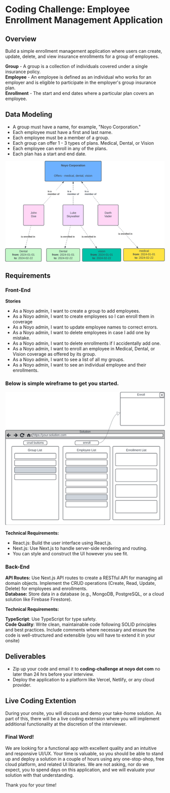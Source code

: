 # Coding Challenge: Employee Enrollment Management Application

## Overview
Build a simple enrollment management application where users can create, update, delete, and view insurance enrollments for a group of employees. 

**Group** - A group is a collection of individuals covered under a single insurance policy.  
**Employee** - An employee is defined as an individual who works for an employer and is eligible to participate in the employer's group insurance plan.  
**Enrollment** - The start and end dates where a particular plan covers an employee.

## Data Modeling
- A group must have a name, for example, "Noyo Corporation."
- Each employee must have a first and last name.
- Each employee must be a member of a group.
- Each group can offer 1 - 3 types of plans. Medical, Dental, or Vision
- Each employee can enroll in any of the plans.
- Each plan has a start and end date.

![Figure 2](/data.png)

## Requirements

### Front-End
**Stories**  
- As a Noyo admin, I want to create a group to add employees.
- As a Noyo admin, I want to create employees so I can enroll them in coverage
- As a Noyo admin, I want to update employee names to correct errors.
- As a Noyo admin, I want to delete employees in case I add one by mistake.
- As a Noyo admin, I want to delete enrollments if I accidentally add one.
- As a Noyo admin, I want to enroll an employee in Medical, Dental, or Vision coverage as offered by its group.
- As a Noyo admin, I want to see a list of all my groups.
- As a Noyo admin, I want to see an individual employee and their enrollments.

### Below is simple wireframe to get you started.

![Figure 3](/simple-ui.png)

**Technical Requirements:**  
- React.js: Build the user interface using React.js.
- Next.js: Use Next.js to handle server-side rendering and routing.
- You can style and construct the UI however you see fit.

### Back-End

**API Routes:** Use Next.js API routes to create a RESTful API for managing all domain objects. Implement the CRUD operations (Create, Read, Update, Delete) for employees and enrollments.  
**Database:** Store data in a database (e.g., MongoDB, PostgreSQL, or a cloud solution like Firebase Firestore).  


**Technical Requirements:**

**TypeScript**: Use TypeScript for type safety.  
**Code Quality**: Write clean, maintainable code following SOLID principles and best practices. Include comments where necessary and ensure the code is well-structured and extensible (you will have to extend it in your onsite)

## Deliverables
- Zip up your code and email it to **coding-challenge at noyo dot com** no later than 24 hrs before your interview.
- Deploy the application to a platform like Vercel, Netlify, or any cloud provider.


## Live Coding Extention
During your onsite, you will discuss and demo your take-home solution. As part of this, there will be a live coding extension where you will implement additional functionality at the discretion of the interviewer.


### Final Word!
We are looking for a functional app with excellent quality and an intuitive and responsive UI/UX. Your time is valuable, so you should be able to stand up and deploy a solution in a couple of hours using any one-stop-shop, free cloud platform, and related UI libraries. We are not asking, nor do we expect, you to spend days on this application, and we will evaluate your solution with that understanding.

Thank you for your time!
